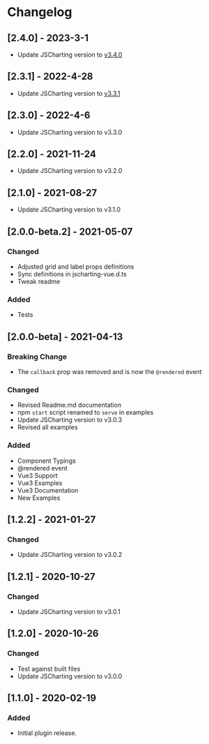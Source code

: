 # Changelog

## [2.4.0] - 2023-3-1

- Update JSCharting version to [v3.4.0](https://github.com/jscharting/jscharting-dist/blob/master/CHANGELOG.md#340---2023-2-14)

## [2.3.1] - 2022-4-28

- Update JSCharting version to [v3.3.1](https://github.com/jscharting/jscharting-dist/blob/master/CHANGELOG.md#331---2022-4-28)

## [2.3.0] - 2022-4-6

- Update JSCharting version to v3.3.0

## [2.2.0] - 2021-11-24

- Update JSCharting version to v3.2.0

## [2.1.0] - 2021-08-27

- Update JSCharting version to v3.1.0

## [2.0.0-beta.2] - 2021-05-07

### Changed
- Adjusted grid and label props definitions
- Sync definitions in jscharting-vue.d.ts
- Tweak readme

### Added
- Tests

## [2.0.0-beta] - 2021-04-13

### Breaking Change
- The `callback` prop was removed and is now the `@rendered` event

### Changed
- Revised Readme.md documentation
- npm `start` script renamed to `serve` in examples
- Update JSCharting version to v3.0.3
- Revised all examples

### Added
- Component Typings
- @rendered event
- Vue3 Support
- Vue3 Examples 
- Vue3 Documentation
- New Examples

## [1.2.2] - 2021-01-27

### Changed
- Update JSCharting version to v3.0.2

## [1.2.1] - 2020-10-27

### Changed
- Update JSCharting version to v3.0.1

## [1.2.0] - 2020-10-26

### Changed
- Test against built files
- Update JSCharting version to v3.0.0 

## [1.1.0] - 2020-02-19

### Added 
- Initial plugin release.


